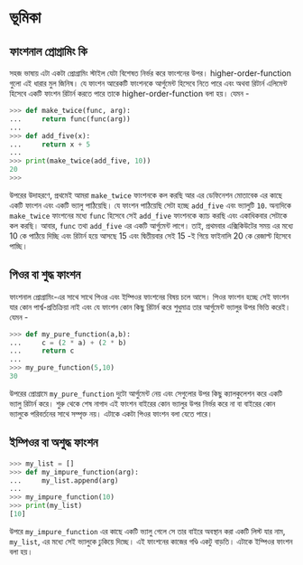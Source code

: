 # ভূমিকা

## ফাংশনাল প্রোগ্রামিং কি

সহজ ভাষায় এটা একটা প্রোগ্রামিং স্টাইল যেটা বিশেষত নির্ভর করে ফাংশনের উপর। higher-order-function গুলো এই ধারার মুল জিনিষ। যে ফাংশন আরেকটি ফাংশনকে আর্গুমেন্ট হিসেবে নিতে পারে এবং অথবা রিটার্ন এলিমেন্ট হিসেবে একটি ফাংশন রিটার্ন করতে পারে তাকে higher-order-function বলা হয়। যেমন -

```python
>>> def make_twice(func, arg):
...     return func(func(arg))
...
>>> def add_five(x):
...     return x + 5
...
>>> print(make_twice(add_five, 10))
20
>>>
```

উপরের উদাহরণে, প্রথমেই আমরা `make_twice` ফাংশনকে কল করছি আর এর ডেফিনেশন মোতাবেক এর কাছে একটি ফাংশন এবং একটি ভ্যালু পাঠিয়েছি। যে ফাংশন পাঠিয়েছি সেটা হচ্ছে `add_five` এবং ভ্যালুটি `10`. অন্যদিকে `make_twice` ফাংশনের মধ্যে `func` হিসেবে সেই `add_five` ফাংশনকে ক্যাচ করছি এবং একাধিকবার সেটাকে কল করছি। আবার, `func` তথা `add_five` এর একটি আর্গুমেন্ট লাগে। তাই, প্রথমবার এক্সিকিউটের সময় এর মধ্যে 10 কে পাঠিয়ে দিচ্ছি এবং রিটার্ন হয়ে আসছে 15 এবং দ্বিতীয়বার সেই 15 -ই গিয়ে ফাইনালি 20 কে রেজাল্ট হিসেবে পাচ্ছি।

## পিওর বা শুদ্ধ ফাংশন

ফাংশনাল প্রোগ্রামিং-এর সাথে সাথে পিওর এবং ইম্পিওর ফাংশনের বিষয় চলে আসে। পিওর ফাংশন হচ্ছে সেই ফাংশন যার কোন পার্শ্ব-প্রতিক্রিয়া নাই এবং যে ফাংশন কোন কিছু রিটার্ন করে শুধুমাত্র তার আর্গুমেন্ট ভ্যালুর উপর ভিত্তি করেই। যেমন -

```python
>>> def my_pure_function(a,b):
...     c = (2 * a) + (2 * b)
...     return c
...
>>> my_pure_function(5,10)
30
```

উপরের প্রোগ্রামে `my_pure_function` দুটো আর্গুমেন্ট নেয় এবং সেগুলোর উপর কিছু ক্যালকুলেশন করে একটি ভ্যালু রিটার্ন করে। শুরু থেকে শেষ নাগাদ এই ফাংশন বাইরের কোন ভ্যালুর উপর নির্ভর করে না বা বাইরের কোন ভ্যালুকে পরিবর্তনের সাথে সম্পৃক্ত নয়। এটাকে একটা পিওর ফাংশন বলা যেতে পারে।

## ইম্পিওর বা অশুদ্ধ ফাংশন

```python
>>> my_list = []
>>> def my_impure_function(arg):
...     my_list.append(arg)
...
>>> my_impure_function(10)
>>> print(my_list)
[10]
```

উপরে `my_impure_function` এর কাছে একটি ভ্যালু গেলে সে তার বাইরে অবস্থান করা একটি লিস্ট যার নাম, `my_list`, এর মধ্যে সেই ভ্যালুকে ঢুকিয়ে দিচ্ছে। এই ফাংশনের কাজের গণ্ডি একটু বাড়তি। এটাকে ইম্পিওর ফাংশন বলা হয়।

